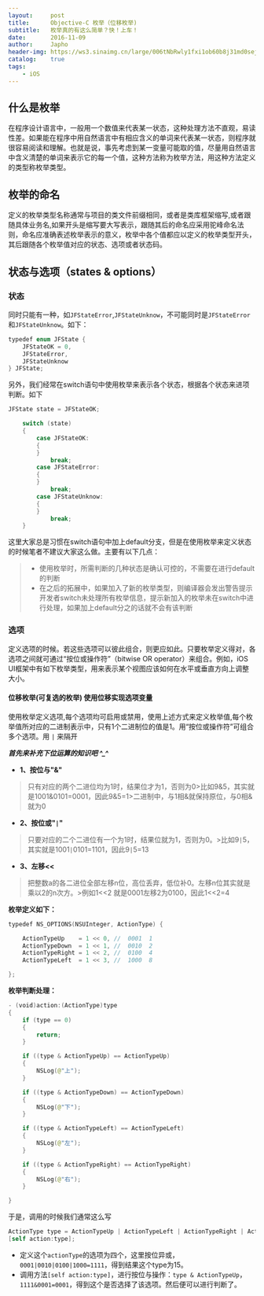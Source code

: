 ```yaml
---
layout:     post
title:      Objective-C 枚举（位移枚举)
subtitle:   枚举真的有这么简单？快！上车！
date:       2016-11-09
author:     Japho
header-img: https://ws3.sinaimg.cn/large/006tNbRwly1fxi1ob60b8j31md0sejrj.jpg
catalog:    true
tags:
    - iOS
---
```


## 什么是枚举

在程序设计语言中，一般用一个数值来代表某一状态，这种处理方法不直观，易读性差。如果能在程序中用自然语言中有相应含义的单词来代表某一状态，则程序就很容易阅读和理解。也就是说，事先考虑到某一变量可能取的值，尽量用自然语言中含义清楚的单词来表示它的每一个值，这种方法称为枚举方法，用这种方法定义的类型称枚举类型。

## 枚举的命名

定义的枚举类型名称通常与项目的类文件前缀相同，或者是类库框架缩写,或者跟随具体业务名,如果开头是缩写要大写表示，跟随其后的命名应采用驼峰命名法则，命名应准确表述枚举表示的意义，枚举中各个值都应以定义的枚举类型开头，其后跟随各个枚举值对应的状态、选项或者状态码。

## 状态与选项（states & options）

### 状态
同时只能有一种，如`JFStateError`,`JFStateUnknow`，不可能同时是`JFStateError`和`JFStateUnknow`。如下：

```swift
typedef enum JFState {
    JFStateOK = 0,
    JFStateError,
    JFStateUnknow
} JFState;
```

另外，我们经常在switch语句中使用枚举来表示各个状态，根据各个状态来进项判断。如下

```swift
JFState state = JFStateOK;

    switch (state)
    {
        case JFStateOK:
        {
        }
            break;
        case JFStateError:
        {
        }
            break;
        case JFStateUnknow:
        {
        }
            break;
    }
```

这里大家总是习惯在switch语句中加上default分支，但是在使用枚举来定义状态的时候笔者不建议大家这么做。主要有以下几点：

>- 使用枚举时，所需判断的几种状态是确认可控的，不需要在进行default的判断
>- 在之后的拓展中，如果加入了新的枚举类型，则编译器会发出警告提示开发者switch未处理所有枚举信息，提示新加入的枚举未在switch中进行处理，如果加上default分之的话就不会有该判断

### 选项

定义选项的时候。若这些选项可以彼此组合，则更应如此。只要枚举定义得对，各选项之间就可通过“按位或操作符”（bitwise OR operator）来组合。例如，iOS UI框架中有如下枚举类型，用来表示某个视图应该如何在水平或垂直方向上调整大小。

#### 位移枚举(可复选的枚举) 使用位移实现选项变量

使用枚举定义选项,每个选项均可启用或禁用，使用上述方式来定义枚举值,每个枚举值所对应的二进制表示中，只有1个二进制位的值是1。用“按位或操作符”可组合多个选项。用 `|` 来隔开

***首先来补充下位运算的知识吧 ^_^***

- **1、按位与"&"**

>只有对应的两个二进位均为1时，结果位才为1，否则为0>比如9&5，其实就是1001&0101=0001，因此9&5=1>二进制中，与1相&就保持原位，与0相&就为0 

- **2、按位或"`|`"**
 
>只要对应的二个二进位有一个为1时，结果位就为1，否则为0。>比如9`|`5，其实就是1001`|`0101=1101，因此9`|`5=13

- **3、左移<<**
 
>把整数a的各二进位全部左移n位，高位丢弃，低位补0。左移n位其实就是乘以2的n次方。>例如1<<2 就是0001左移2为0100，因此1<<2=4

**枚举定义如下：**

```swift
typedef NS_OPTIONS(NSUInteger, ActionType) {

    ActionTypeUp    = 1 << 0, //  0001  1
    ActionTypeDown  = 1 << 1, //  0010  2
    ActionTypeRight = 1 << 2, //  0100  4
    ActionTypeLeft  = 1 << 3, //  1000  8

};
```

**枚举判断处理：**

```swift
- (void)action:(ActionType)type
{
    if (type == 0)
    {
        return;
    }

    if ((type & ActionTypeUp) == ActionTypeUp)
    {
        NSLog(@"上");
    }

    if ((type & ActionTypeDown) == ActionTypeDown)
    {
        NSLog(@"下");
    }

    if ((type & ActionTypeLeft) == ActionTypeLeft)
    {
        NSLog(@"左");
    }

    if ((type & ActionTypeRight) == ActionTypeRight)
    {
        NSLog(@"右");
    }

}
```

于是，调用的时候我们通常这么写

```swift
ActionType type = ActionTypeUp | ActionTypeLeft | ActionTypeRight | ActionTypeDown; // 15
[self action:type];
```

- 定义这个`actionType`的选项为四个，这里按位异或，`0001|0010|0100|1000=1111`，得到结果这个type为15。
- 调用方法`[self action:type]`，进行按位与操作：`type & ActionTypeUp`，`1111&0001=0001`，得到这个是否选择了该选项。然后便可以进行判断了。

